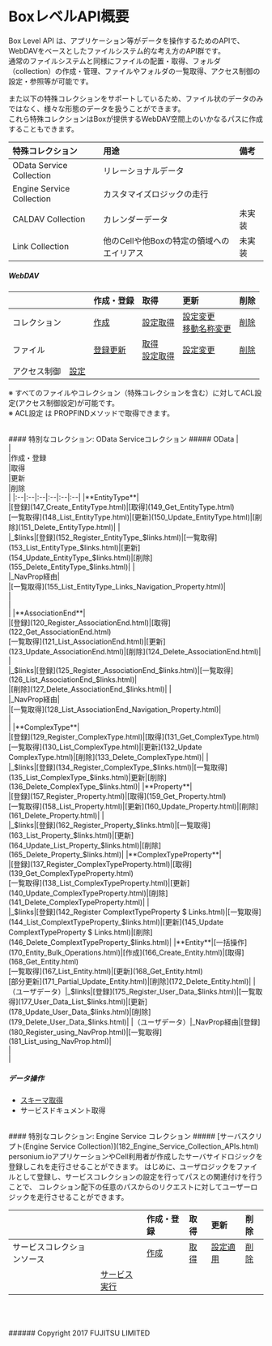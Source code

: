 # BoxレベルAPI概要
Box Level API は、アプリケーション等がデータを操作するためのAPIで、WebDAVをベースとしたファイルシステム的な考え方のAPI群です。  
通常のファイルシステムと同様にファイルの配置・取得、フォルダ（collection）の作成・管理、ファイルやフォルダの一覧取得、アクセス制御の設定・参照等が可能です。

また以下の特殊コレクションをサポートしているため、ファイル状のデータのみではなく、様々な形態のデータを扱うことができます。  
これら特殊コレクションはBoxが提供するWebDAV空間上のいかなるパスに作成することもできます。

|特殊コレクション<br>|用途<br>|備考<br>|
|:--|:--|:--|
|OData Service Collection<br>|リレーショナルデータ<br>|<br>|
|Engine Service Collection<br>|カスタマイズロジックの走行<br>|<br>|
|CALDAV Collection<br>|カレンダーデータ<br>|未実装<br>|
|Link Collection<br>|他のCellや他Boxの特定の領域へのエイリアス<br>|未実装<br>|

##### WebDAV
|<br>|<br>|作成・登録<br>|取得<br>|更新<br>|削除<br>|
|:--|:--|:--|:--|:--|:--|
|コレクション|<br>|[作成](109_Create_Collection.html)|[設定取得](110_Get_Property.html)|[設定変更](109_Create_Collection.html)<br>[移動名称変更](501_Update_Move_Collection.html)|[削除](112_Delete_Collection.html)|
|ファイル|<br>|[登録更新](114_Register_and_Update_WebDAV.html)|[取得](113_Get_WebDav.html)<br>[設定取得](110_Get_Property.html)|[設定変更](111_Change_Property.html)|[削除](116_Delete_WebDAV.html)|
|アクセス制御|[設定](117_Configure_Access_Control.html)|<br>|<br>|<br>|<br>|

※ すべてのファイルやコレクション（特殊コレクションを含む）に対してACL設定(アクセス制御設定)が可能です。  
※ ACL設定 は PROPFINDメソッドで取得できます。

<br>
#### 特別なコレクション: OData Serviceコレクション
##### OData
|<br>|<br>|作成・登録<br>|取得<br>|更新<br>|削除<br>|
|:--|:--|:--|:--|:--|:--|
|**EntityType**|<br>|[登録](147_Create_EntityType.html)|[取得](149_Get_EntityType.html)<br>[一覧取得](148_List_EntityType.html)|[更新](150_Update_EntityType.html)|[削除](151_Delete_EntityType.html)|
|<br>|_$links|[登録](152_Register_EntityType_$links.html)|[一覧取得](153_List_EntityType_$links.html)|[更新](154_Update_EntityType_$links.html)|[削除](155_Delete_EntityType_$links.html)|
|<br>|_NavProp経由|<br>|[一覧取得](155_List_EntityType_Links_Navigation_Property.html)|<br>|<br>|<br>|
|**AssociationEnd**|<br>|[登録](120_Register_AssociationEnd.html)|[取得](122_Get_AssociationEnd.html)<br>[一覧取得](121_List_AssociationEnd.html)|[更新](123_Update_AssociationEnd.html)|[削除](124_Delete_AssociationEnd.html)|
|<br>|_$links|[登録](125_Register_AssociationEnd_$links.html)|[一覧取得](126_List_AssociationEnd_$links.html)|<br>|[削除](127_Delete_AssociationEnd_$links.html)|
|<br>|_NavProp経由|<br>|[一覧取得](128_List_AssociationEnd_Navigation_Property.html)|<br>|<br>|
|**ComplexType**|<br>|[登録](129_Register_ComplexType.html)|[取得](131_Get_ComplexType.html)<br>[一覧取得](130_List_ComplexType.html)|[更新](132_Update ComplexType.html)|[削除](133_Delete_ComplexType.html)|
|<br>|_$links|[登録](134_Register_ComplexType_$links.html)|[一覧取得](135_List_ComplexType_$links.html)|更新|[削除](136_Delete_ComplexType_$links.html)|
|**Property**|<br>|[登録](157_Register_Property.html)|[取得](159_Get_Property.html)<br>[一覧取得](158_List_Property.html)|[更新](160_Update_Property.html)|[削除](161_Delete_Property.html)|
|<br>|_$links|[登録](162_Register_Property_$links.html)|[一覧取得](163_List_Property_$links.html)|[更新](164_Update_List_Property_$links.html)|[削除](165_Delete_Property_$links.html)|
|**ComplexTypeProperty**|<br>|[登録](137_Register_ComplexTypeProperty.html)|[取得](139_Get_ComplexTypeProperty.html)<br>[一覧取得](138_List_ComplexTypeProperty.html)|[更新](140_Update_ComplexTypeProperty.html)|[削除](141_Delete_ComplexTypeProperty.html)|
|<br>|_$links|[登録](142_Register ComplextTypeProperty $ Links.html)|[一覧取得](144_List_ComplextTypeProperty_$links.html)|[更新](145_Update ComplextTypeProperty $ Links.html)|[削除](146_Delete_ComplextTypeProperty_$links.html)|
|**Entity**|[一括操作](170_Entity_Bulk_Operations.html)|[作成](166_Create_Entity.html)|[取得](168_Get_Entity.html)<br>[一覧取得](167_List_Entity.html)|[更新](168_Get_Entity.html)<br>[部分更新](171_Partial_Update_Entity.html)|[削除](172_Delete_Entity.html)|
|（ユーザデータ）|_$links|[登録](175_Register_User_Data_$links.html)|[一覧取得](177_User_Data_List_$links.html)|[更新](178_Update_User_Data_$links.html)|[削除](179_Delete_User_Data_$links.html)|
|（ユーザデータ）|_NavProp経由|[登録](180_Register_using_NavProp.html)|[一覧取得](181_List_using_NavProp.html)|<br>|<br>|

##### データ操作
* [スキーマ取得](172_Get_Schema.html)
* サービスドキュメント取得

<br>
#### 特別なコレクション: Engine Service コレクション
##### [サーバスクリプト(Engine Service Collection)](182_Engine_Service_Collection_APIs.html)
personium.ioアプリケーションやCell利用者が作成したサーバサイドロジックを登録しこれを走行させることができます。  
はじめに、ユーザロジックをファイルとして登録し、サービスコレクションの設定を行ってパスとの関連付けを行うことで、  
コレクション配下の任意のパスからのリクエストに対してユーザーロジックを走行させることができます。

|<br>|<br>|作成・登録<br>|取得<br>|更新<br>|削除<br>|
|:--|:--|:--|:--|:--|:--|
|サービスコレクションソース|<br>|[作成](184_Create_Service_Collection_Source.html)|[取得](185_List_Service_Collection_Source.html)|[設定適用](183_Configure_Service_Collection.html)|[削除](186_Delete_Service_Collection_Source.html)|
|<br>|[サービス実行](187_Service_Execution.html)<br>|<br>|<br>|<br>|
<br>
<br>
<br>
###### Copyright 2017    FUJITSU LIMITED
